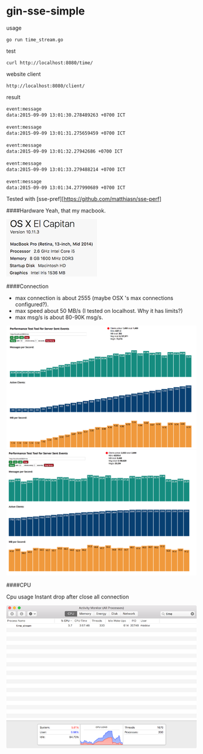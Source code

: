 # gin-sse-simple

usage
```
go run time_stream.go
```

test
```
curl http://localhost:8080/time/
```

website client
```
http://localhost:8080/client/
```

result

```
event:message
data:2015-09-09 13:01:30.278489263 +0700 ICT

event:message
data:2015-09-09 13:01:31.275659459 +0700 ICT

event:message
data:2015-09-09 13:01:32.27942686 +0700 ICT

event:message
data:2015-09-09 13:01:33.279488214 +0700 ICT

event:message
data:2015-09-09 13:01:34.277990689 +0700 ICT
```

Tested with [sse-pref][https://github.com/matthiasn/sse-perf]

####Hardware
Yeah, that my macbook.

![alt tag](img/hardware.png)

####Connection

* max connection is about 2555 (maybe OSX 's max connections configured?).
* max speed about 50 MB/s (I tested on localhost. Why it has limits?)
* max msg/s is  about 80-90K msg/s.

![alt tag](img/connection.png)
![alt tag](img/max-connection.png)

####CPU

Cpu usage Instant drop after close all connection 

![alt tag](img/cpu-usage.png)